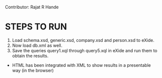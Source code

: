 Contributor: Rajat R Hande

STEPS TO RUN
==============

1) Load schema.xsd, generic.xsd, company.xsd and person.xsd to eXide.
2) Now load db.xml as well.
3) Save the queries query1.xql through query5.xql in eXide and run them to obtain the results.
- HTML has been integrated with XML to show results in a presentable way (in the browser)

